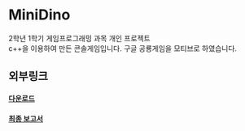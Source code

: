 # MiniDino
2학년 1학기 게임프로그래밍 과목 개인 프로젝트 <br/>
c++을 이용하여 만든 콘솔게임입니다. 구글 공룡게임을 모티브로 하였습니다. 

## 외부링크 
#### [다운로드](https://drive.google.com/file/d/1oeCiv6OnzRx3D8JNYswfBMucb5bYE3Oj/view?usp=sharing) <br/>
#### [최종 보고서](https://drive.google.com/file/d/1GQOqBKK6ibOGOL9wRRJ-c41KJ4imS3AX/view?usp=sharing)
